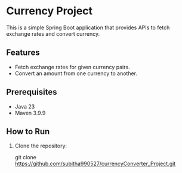 # Currency Project

This is a simple Spring Boot application that provides APIs to fetch exchange rates and convert currency.

## Features
- Fetch exchange rates for given currency pairs.
- Convert an amount from one currency to another.

## Prerequisites
- Java 23
- Maven 3.9.9

## How to Run
1. Clone the repository:

   git clone https://github.com/subitha990527/currencyConverter_Project.git
